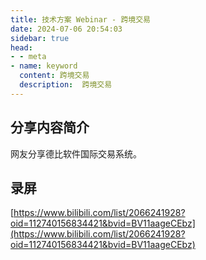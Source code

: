 ```yaml
---
title: 技术方案 Webinar - 跨境交易 
date: 2024-07-06 20:54:03
sidebar: true
head:
- - meta
- name: keyword
  content: 跨境交易
  description:  跨境交易
---
```


## 分享内容简介

网友分享德比软件国际交易系统。

## 录屏

[https://www.bilibili.com/list/2066241928?oid=112740156834421&bvid=BV11aageCEbz](https://www.bilibili.com/list/2066241928?oid=112740156834421&bvid=BV11aageCEbz)



